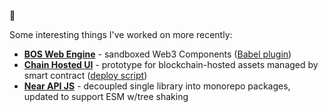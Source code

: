 👋

Some interesting things I've worked on more recently:
- **[BOS Web Engine](https://github.com/near/bos-web-engine)** - sandboxed Web3 Components ([Babel plugin](https://github.com/near/bos-web-engine/blob/main/packages/compiler/src/transpile.ts))
- **[Chain Hosted UI](https://github.com/near/chain-hosted-ui)** - prototype for blockchain-hosted assets managed by smart contract ([deploy script](https://github.com/near/chain-hosted-ui/blob/main/packages/presets/src/scripts/deploy-app.ts))
- **[Near API JS](https://github.com/near/near-api-js)** - decoupled single library into monorepo packages, updated to support ESM w/tree shaking
